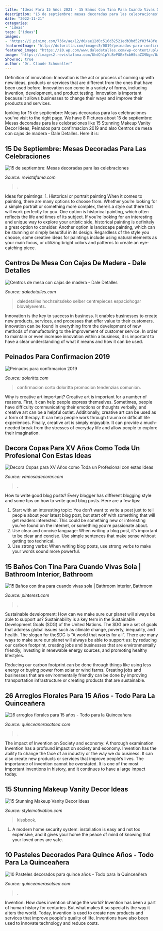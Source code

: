 ```yaml
---
title: "Ideas Para 15 Años 2021 - 15 Baños Con Tina Para Cuando Vivas Sola"
description: "15 de septiembre: mesas decoradas para las celebraciones"
date: "2022-11-21"
categories:
- "ideas"
tags: ["ideas"]
images:
- "https://i.pinimg.com/736x/ae/12/d0/ae12d0c516d32521edb3bd52f03f48fe.jpg"
featuredImage: "http://doloritta.com/images5/0819/peinados-para-confirmacion-2019/peinados-para-confirmacion-2019-52_15.jpg"
featured_image: "https://i0.wp.com/www.daledetalles.com/wp-content/uploads/2017/05/centros-de-mesa-con-cajas-de-madera13.jpg"
image: "https://images2.revistafama.com/UhdQh1pYLBePOExExbHSsaZX9Ng=/0x530/uploads/media/2020/09/14/minimalista.jpg"
ShowToc: true
author: "Dr. Claude Schowalter"
---
```



Definition of innovation:
Innovation is the act or process of coming up with new ideas, products or services that are different from the ones that have been used before. Innovation can come in a variety of forms, including invention, development, and product testing. Innovation is important because it allows businesses to change their ways and improve their products and services.

	

		
looking for 15 de septiembre: Mesas decoradas para las celebraciones you've visit to the right page. We have 8 Pictures about 15 de septiembre: Mesas decoradas para las celebraciones like 15 Stunning Makeup Vanity Decor Ideas, Peinados para confirmacion 2019 and also Centros de mesa con cajas de madera - Dale Detalles. Here it is:
		
    
## 15 De Septiembre: Mesas Decoradas Para Las Celebraciones

<img loading=lazy src="https://images2.revistafama.com/UhdQh1pYLBePOExExbHSsaZX9Ng=/0x530/uploads/media/2020/09/14/minimalista.jpg" onerror="this.onerror=null;this.src='https://tse2.mm.bing.net/th?id=OIP.gVnQ9TEk8uCZMNu5u8UJAgAAAA&amp;pid=15.1';" alt="15 de septiembre: Mesas decoradas para las celebraciones">

_Source: revistafama.com_

>. 

	

Ideas for paintings: 1. Historical or portrait painting
When it comes to painting, there are many options to choose from. Whether you’re looking for a simple portrait or something more complex, there’s a style out there that will work perfectly for you. One option is historical painting, which often reflects the life and times of its subject. If you’re looking for an interesting and unique way to explore your artistic side, historical painting is definitely a great option to consider. Another option is landscape painting, which can be stunning or simply beautiful in its design. Regardless of the style you choose, some creative ideas for paintings include using natural elements as your main focus, or utilizing bright colors and patterns to create an eye-catching piece.

    
## Centros De Mesa Con Cajas De Madera - Dale Detalles

<img loading=lazy src="https://i0.wp.com/www.daledetalles.com/wp-content/uploads/2017/05/centros-de-mesa-con-cajas-de-madera13.jpg" onerror="this.onerror=null;this.src='https://tse1.mm.bing.net/th?id=OIP.QMY95GMP5eGB0B-LsTJcOAHaLH&amp;pid=15.1';" alt="Centros de mesa con cajas de madera - Dale Detalles">

_Source: daledetalles.com_

>daledetalles hochzeitsdeko selber centrepieces espaciohogar blovelyevents. 

	

Innovation is the key to success in business. It enables businesses to create new products, services, and processes that offer value to their customers. innovation can be found in everything from the development of new methods of manufacturing to the improvement of customer service. In order to maintain or even increase innovation within a business, it is important to have a clear understanding of what it means and how it can be used.

    
## Peinados Para Confirmacion 2019

<img loading=lazy src="http://doloritta.com/images5/0819/peinados-para-confirmacion-2019/peinados-para-confirmacion-2019-52_15.jpg" onerror="this.onerror=null;this.src='https://tse3.mm.bing.net/th?id=OIP.xPZWXCR6WkJrEN8gYc3-lgAAAA&amp;pid=15.1';" alt="Peinados para confirmacion 2019">

_Source: doloritta.com_

>confirmacion corto doloritta promocion tendenzias comunión. 

	

Why is creative art important?
Creative art is important for a number of reasons. First, it can help people express themselves. Sometimes, people have difficulty communicating their emotions or thoughts verbally, and creative art can be a helpful outlet. Additionally, creative art can be used as a form of therapy. It can help people work through trauma or difficult life experiences. Finally, creative art is simply enjoyable. It can provide a much-needed break from the stresses of everyday life and allow people to explore their imagination.

    
## Decora Copas Para XV Años Como Toda Un Profesional Con Estas Ideas

<img loading=lazy src="http://vamosadecorar.com/wp-content/uploads/2017/12/copas-xv-8.jpg" onerror="this.onerror=null;this.src='https://tse1.mm.bing.net/th?id=OIP.fkvH0GfnkB377I9JNip0lgAAAA&amp;pid=15.1';" alt="Decora Copas para XV Años como Toda un Profesional con estas Ideas">

_Source: vamosadecorar.com_

>. 

	

How to write good blog posts?
Every blogger has different blogging style and some tips on how to write good blog posts. Here are a few tips: 
1. Start with an interesting topic: You don’t want to write a post just to tell people about your latest blog post, but start off with something that will get readers interested. This could be something new or interesting you’ve found on the internet, or something you’re passionate about. 
2. Use clear and concise language: When writing a blog post, it’s important to be clear and concise. Use simple sentences that make sense without getting too technical. 
3. Use strong verbs: When writing blog posts, use strong verbs to make your words sound more powerful.

    
## 15 Baños Con Tina Para Cuando Vivas Sola | Bathroom Interior, Bathroom

<img loading=lazy src="https://i.pinimg.com/736x/ae/12/d0/ae12d0c516d32521edb3bd52f03f48fe.jpg" onerror="this.onerror=null;this.src='https://tse1.mm.bing.net/th?id=OIP.L1X1pJf56LJDYzFJ-Pl0LAHaLH&amp;pid=15.1';" alt="15 Baños con tina para cuando vivas sola | Bathroom interior, Bathroom">

_Source: pinterest.com_

>. 

	

Sustainable development: How can we make sure our planet will always be able to support us?
Sustainability is a key term in the Sustainable Development Goals (SDG) of the United Nations. The SDG are a set of goals that address global issues such as climate change, poverty, inequality, and health. The slogan for theSDG is “A world that works for all”.
There are many ways to make sure our planet will always be able to support us: by reducing our carbon footprint, creating jobs and businesses that are environmentally friendly, investing in renewable energy sources, and promoting healthy lifestyles.

Reducing our carbon footprint can be done through things like using less energy or buying power from solar or wind farms. Creating jobs and businesses that are environmentally friendly can be done by improving transportation infrastructure or creating products that are sustainable.

    
## 26 Arreglos Florales Para 15 Años - Todo Para La Quinceañera

<img loading=lazy src="http://quinceanerasatsea.com/wp-content/uploads/2016/07/arreglosfloralespara15años_27.jpg" onerror="this.onerror=null;this.src='https://tse1.mm.bing.net/th?id=OIP.5kZPyFuLzP7wvUE4GBc0JwAAAA&amp;pid=15.1';" alt="26 arreglos florales para 15 años - Todo para la Quinceañera">

_Source: quinceanerasatsea.com_

>. 

	

The impact of Invention on Society and economy: A thorough examination
Invention has a profound impact on society and economy. Invention has the ability to change the face of an industry or the way we do business. It can also create new products or services that improve people’s lives. The importance of invention cannot be overstated. It is one of the most important inventions in history, and it continues to have a large impact today.

    
## 15 Stunning Makeup Vanity Decor Ideas

<img loading=lazy src="https://stylemotivation.com/wp-content/uploads/2020/02/04-makeup-vanity-ideas-homebnc.jpg" onerror="this.onerror=null;this.src='https://tse3.mm.bing.net/th?id=OIP.d88LjAJpdbRC3yXfOaOQGwHaJ3&amp;pid=15.1';" alt="15 Stunning Makeup Vanity Decor Ideas">

_Source: stylemotivation.com_

>kissbook. 

	

1. A modern home security system: installation is easy and not too expensive, and it gives your home the peace of mind of knowing that your loved ones are safe. 

    
## 10 Pasteles Decorados Para Quince Años - Todo Para La Quinceañera

<img loading=lazy src="http://quinceanerasatsea.com/wp-content/uploads/2015/10/10-Pasteles-decorados-para-quince-años-3.jpg" onerror="this.onerror=null;this.src='https://tse4.mm.bing.net/th?id=OIP.cxZGbm_l3A35AvRFiJMtrwHaKK&amp;pid=15.1';" alt="10 Pasteles decorados para quince años - Todo para la Quinceañera">

_Source: quinceanerasatsea.com_

>. 

	

Invention: How does invention change the world?
Invention has been a part of human history for centuries. But what makes it so special is the way it alters the world. Today, invention is used to create new products and services that improve people's quality of life. Inventions have also been used to innovate technology and reduce costs.

